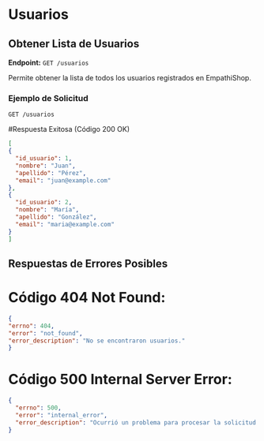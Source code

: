 # Usuarios

## Obtener Lista de Usuarios

**Endpoint:** `GET /usuarios`

Permite obtener la lista de todos los usuarios registrados en EmpathiShop.

### Ejemplo de Solicitud

```http
GET /usuarios
```

#Respuesta Exitosa (Código 200 OK)
  ```json
[
  {
    "id_usuario": 1,
    "nombre": "Juan",
    "apellido": "Pérez",
    "email": "juan@example.com"
  },
  {
    "id_usuario": 2,
    "nombre": "María",
    "apellido": "González",
    "email": "maria@example.com"
  }
]
 ```
## Respuestas de Errores Posibles
# Código 404 Not Found:
  ```json
{
  "errno": 404,
  "error": "not_found",
  "error_description": "No se encontraron usuarios."
}
 ```
# Código 500 Internal Server Error:
```json
{
  "errno": 500,
  "error": "internal_error",
  "error_description": "Ocurrió un problema para procesar la solicitud."
}
 ```


